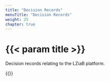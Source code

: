 ```yaml
---
title: "Decision Records"
menuTitle: "Decision Records"
weight: 25
chapter: true
---
```


# {{< param title >}}

Decision records relating to the LZiaB platform.

{{<children>}}